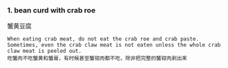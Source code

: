 ### 1. bean curd with crab roe

蟹黄豆腐

```
When eating crab meat, do not eat the crab roe and crab paste. Sometimes, even the crab claw meat is not eaten unless the whole crab claw meat is peeled out.
吃蟹肉不吃蟹黄和蟹膏，有时候甚至蟹钳肉都不吃，除非把完整的蟹钳肉剥出来
```


